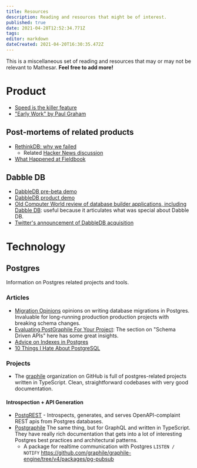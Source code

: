 ```yaml
---
title: Resources
description: Reading and resources that might be of interest.
published: true
date: 2021-04-28T12:52:34.771Z
tags: 
editor: markdown
dateCreated: 2021-04-20T16:30:35.472Z
---
```


This is a miscellaneous set of reading and resources that may or may not be relevant to Mathesar. **Feel free to add more!**

# Product

* [Speed is the killer feature](https://bdickason.com/posts/speed-is-the-killer-feature/)
* ["Early Work" by Paul Graham](http://paulgraham.com/early.html)

## Post-mortems of related products
* [RethinkDB: why we failed](https://www.defmacro.org/2017/01/18/why-rethinkdb-failed.html)
	* Related [Hacker News discussion](https://news.ycombinator.com/item?id=26443406)
* [What Happened at Fieldbook](https://medium.com/the-fieldbook-blog/what-happened-at-fieldbook-d70bf25b3968)

## Dabble DB
- [DabbleDB pre-beta demo](https://www.youtube.com/watch?v=6wZmYMWKLkY)
- [DabbleDB product demo](https://www.youtube.com/watch?v=MCVj5RZOqwY)
- [Old Computer World review of database builder applications, including Dabble DB](https://www.computerworld.com/article/2535560/enterprise-applications-review-4-online-databases-let-you-structure-and-share-your-data.html?page=6): useful because it articulates what was special about Dabble DB.
- [Twitter's announcement of DabbleDB acquisition](https://blog.twitter.com/en_us/a/2010/more-than-dabbling.html)

# Technology

## Postgres
Information on Postgres related projects and tools.

### Articles
- [Migration Opinions](https://github.com/graphile/migrate#opinions) opinions on writing database migrations in Postgres. Invaluable for long-running production production projects with breaking schema changes.
- [Evaluating PostGraphile For Your Project](https://www.graphile.org/postgraphile/evaluating/): The section on "Schema Driven APIs" here has some great insights.
- [Advice on Indexes in Postgres](https://www.graphile.org/postgraphile/postgresql-indexes/)
- [10 Things I Hate About PostgreSQL](https://rbranson.medium.com/10-things-i-hate-about-postgresql-20dbab8c2791)

### Projects
- The [graphile](https://github.com/graphile) organization on GitHub is full of postgres-related projects written in TypeScript. Clean,  straightforward codebases with very good documentation.

#### Introspection + API Generation
- [PostgREST](https://github.com/PostgREST/postgrest) - Introspects, generates, and serves OpenAPI-complaint REST apis from Postgres databases.
- [Postgraphile](https://github.com/graphile/postgraphile) The same thing, but for GraphQL and written in TypeScript. They have really rich documentation that gets into a lot of interesting Postgres best practices and architectural patterns.
	- A package for realtime communication with Postgres `LISTEN / NOTIFY` https://github.com/graphile/graphile-engine/tree/v4/packages/pg-pubsub


